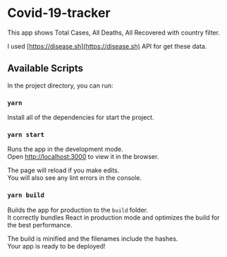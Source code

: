 # Covid-19-tracker

This app shows Total Cases, All Deaths, All Recovered with country filter.

I used [https://disease.sh](https://disease.sh) API for get these data.



## Available Scripts

In the project directory, you can run:

### `yarn`

Install all of the dependencies for start the project.


### `yarn start`

Runs the app in the development mode.<br />
Open [http://localhost:3000](http://localhost:3000) to view it in the browser.

The page will reload if you make edits.<br />
You will also see any lint errors in the console.

### `yarn build`

Builds the app for production to the `build` folder.<br />
It correctly bundles React in production mode and optimizes the build for the best performance.

The build is minified and the filenames include the hashes.<br />
Your app is ready to be deployed!



